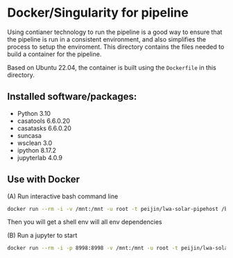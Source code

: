# Docker/Singularity for pipeline

Using contianer technology to run the pipeline is a good way to ensure that the pipeline is run in a consistent environment, and also simplifies the process to setup the enviroment.  This directory contains the files needed to build a container for the pipeline.

Based on Ubuntu 22.04, the container is built using the `Dockerfile` in this directory.

## Installed software/packages:

* Python 3.10
* casatools 6.6.0.20
* casatasks 6.6.0.20
* suncasa
* wsclean 3.0
* ipython 8.17.2
* jupyterlab 4.0.9

## Use with Docker

(A) Run interactive bash command line  
```bash
docker run --rm -i -v /mnt:/mnt -u root -t peijin/lwa-solar-pipehost /bin/bash
```
Then you will get a shell env will all env dependencies

(B) Run a jupyter to start  
```bash
docker run --rm -i -p 8998:8998 -v /mnt:/mnt -u root -t peijin/lwa-solar-pipehost /bin/bash -c "jupyter-lab --notebook-dir=/mnt --ip='*' --port=8998 --no-browser --allow-root"
```
